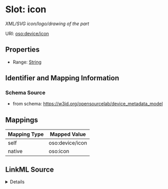 

# Slot: icon


_XML/SVG icon/logo/drawing of the part_





URI: [oso:device/icon](http://w3id.org/oso/device/icon)



<!-- no inheritance hierarchy -->








## Properties

* Range: [String](String.md)





## Identifier and Mapping Information







### Schema Source


* from schema: https://w3id.org/opensourcelab/device_metadata_model




## Mappings

| Mapping Type | Mapped Value |
| ---  | ---  |
| self | oso:device/icon |
| native | oso:icon |




## LinkML Source

<details>
```yaml
name: icon
description: XML/SVG icon/logo/drawing of the part
from_schema: https://w3id.org/opensourcelab/device_metadata_model
rank: 1000
slot_uri: oso:device/icon
alias: icon
range: string
required: false

```
</details>